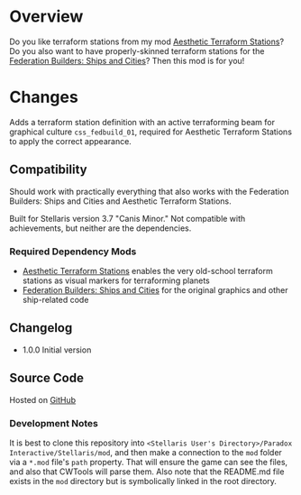 # Overview

Do you like terraform stations from my mod [Aesthetic Terraform Stations](https://steamcommunity.com/sharedfiles/filedetails/?id=2622411084)?  Do you also want to have properly-skinned terraform stations for the [Federation Builders: Ships and Cities](https://steamcommunity.com/sharedfiles/filedetails/?id=2032118923)?  Then this mod is for you!

# Changes

Adds a terraform station definition with an active terraforming beam for graphical culture `css_fedbuild_01`, required for Aesthetic Terraform Stations to apply the correct appearance.

## Compatibility

Should work with practically everything that also works with the Federation Builders: Ships and Cities and Aesthetic Terraform Stations.

Built for Stellaris version 3.7 "Canis Minor."  Not compatible with achievements, but neither are the dependencies.

### Required Dependency Mods

* [Aesthetic Terraform Stations](https://steamcommunity.com/sharedfiles/filedetails/?id=2622411084) enables the very old-school terraform stations as visual markers for terraforming planets
* [Federation Builders: Ships and Cities](https://steamcommunity.com/sharedfiles/filedetails/?id=2032118923) for the original graphics and other ship-related code

## Changelog

* 1.0.0 Initial version

## Source Code

Hosted on [GitHub](https://github.com/corsairmarks/fedbuild_shipset_terraform_station_aesthetic)

### Development Notes

It is best to clone this repository into `<Stellaris User's Directory>/Paradox Interactive/Stellaris/mod`, and then make a connection to the `mod` folder via a `*.mod` file's `path` property.  That will ensure the game can see the files, and also that CWTools will parse them.  Also note that the README.md file exists in the `mod` directory but is symbolically linked in the root directory.